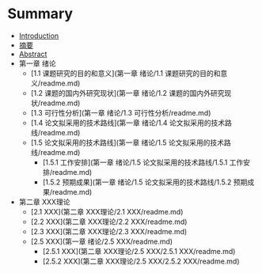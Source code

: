 # Summary

* [Introduction](README.md)
* [摘要](摘要/readme.md)
* [Abstract](Abstract/readme.md)
* 第一章 绪论
    * [1.1 课题研究的目的和意义](第一章 绪论/1.1 课题研究的目的和意义/readme.md)
    * [1.2 课题的国内外研究现状](第一章 绪论/1.2 课题的国内外研究现状/readme.md)
    * [1.3 可行性分析](第一章 绪论/1.3 可行性分析/readme.md)
    * [1.4 论文拟采用的技术路线](第一章 绪论/1.4 论文拟采用的技术路线/readme.md)
    * [1.5 论文拟采用的技术路线](第一章 绪论/1.5 论文拟采用的技术路线/readme.md)
        * [1.5.1 工作安排](第一章 绪论/1.5 论文拟采用的技术路线/1.5.1 工作安排/readme.md)
        * [1.5.2 预期成果](第一章 绪论/1.5 论文拟采用的技术路线/1.5.2 预期成果/readme.md)
* 第二章 XXX理论
    * [2.1 XXX](第二章 XXX理论/2.1 XXX/readme.md)
    * [2.2 XXX](第二章 XXX理论/2.2 XXX/readme.md)
    * [2.3 XXX](第二章 XXX理论/2.3 XXX/readme.md)
    * [2.5 XXX](第一章 绪论/2.5 XXX/readme.md)
        * [2.5.1 XXX](第二章 XXX理论/2.5 XXX/2.5.1 XXX/readme.md)
        * [2.5.2 XXX](第二章 XXX理论/2.5 XXX/2.5.2 XXX/readme.md)

